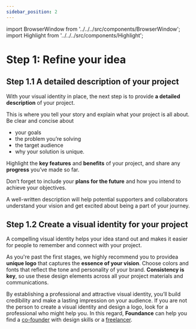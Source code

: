 ```yaml
---
sidebar_position: 2
---
```


import BrowserWindow from '../../../src/components/BrowserWindow';
import Highlight from '../../../src/components/Highlight';

# Step 1: Refine your idea

## Step 1.1 A detailed description of your project

With your visual identity in place, the next step is to provide **a detailed description** of your project.

This is where you tell your story and explain what your project is all about. Be clear and concise about

- your goals
- the problem you’re solving
- the target audience
- why your solution is unique.

Highlight the **key features** and **benefits** of your project, and share any **progress** you’ve made so far.

Don’t forget to include your **plans for the future** and how you intend to achieve your objectives.

A well-written description will help potential supporters and collaborators understand your vision and get excited about being a part of your journey.

## Step 1.2 Create a visual identity for your project

A compelling visual identity helps your idea stand out and makes it easier for people to remember and connect with your project.

As you're past the first stages, we highly recommend you to providea **unique logo** that captures the **essence of your vision**. Choose colors and fonts that reflect the tone and personality of your brand. **Consistency is key**, so use these design elements across all your project materials and communications.

By establishing a professional and attractive visual identity, you’ll build credibility and make a lasting impression on your audience. If you are not the person to create a visual identity and design a logo, look for a professional who might help you. In this regard, **Foundance** can help you find a [co-founder](../find-a-cofounder/idea) with design skills or a [freelancer](../../tutorial-basics/Building-your-team.md).
